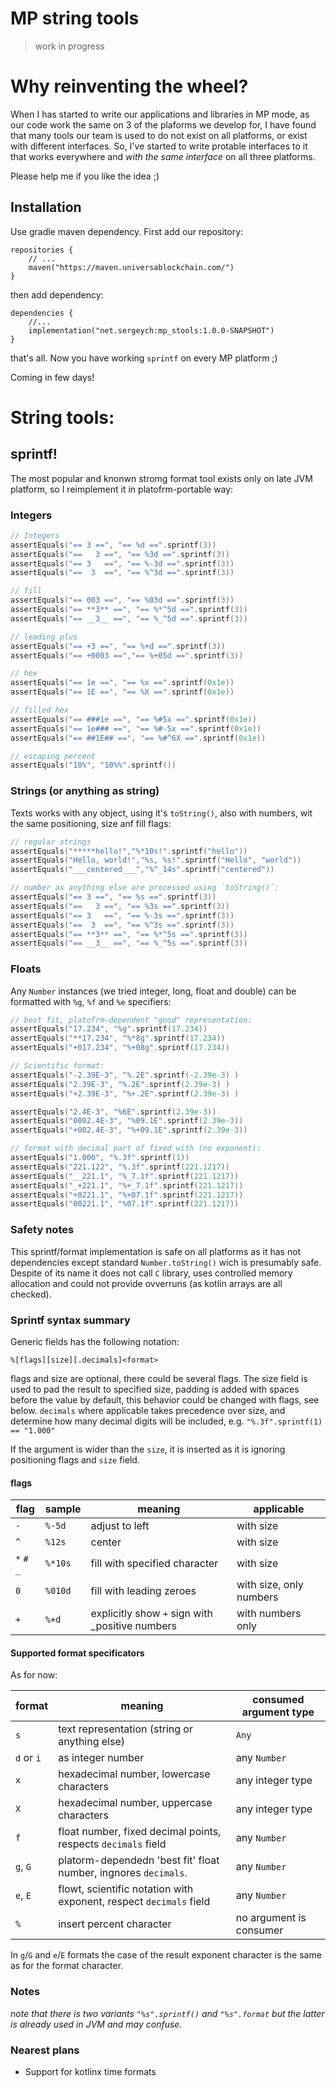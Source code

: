 # MP string tools

> work in progress

# Why reinventing the wheel?

When I has started to write our applications and libraries in MP mode, as our code work the same on 3 of the plaforms we develop for, I have found that many tools our team is used to do not exist on all platforms, or exist with different interfaces. So, I've started to write protable interfaces to it that works everywhere and _with the same interface_ on all three platforms.

Please help me if you like the idea ;)

## Installation

Use gradle maven dependency. First add our repository:

~~~
repositories {
    // ...
    maven("https://maven.universablockchain.com/")
}
~~~

then add dependency:

~~~
dependencies {
    //...  
    implementation("net.sergeych:mp_stools:1.0.0-SNAPSHOT")
}
~~~
that's all. Now you have working `sprintf` on every MP platform ;)


Coming in few days!

# String tools:

## sprintf!

The most popular and knonwn stromg format tool exists only on late JVM platform, so I reimplement it in platofrm-portable way:

### Integers

~~~kotlin
// Integers
assertEquals("== 3 ==", "== %d ==".sprintf(3))
assertEquals("==   3 ==", "== %3d ==".sprintf(3))
assertEquals("== 3   ==", "== %-3d ==".sprintf(3))
assertEquals("==  3  ==", "== %^3d ==".sprintf(3))

// fill
assertEquals("== 003 ==", "== %03d ==".sprintf(3))
assertEquals("== **3** ==", "== %*^5d ==".sprintf(3))
assertEquals("== __3__ ==", "== %_^5d ==".sprintf(3))

// leading plus
assertEquals("== +3 ==", "== %+d ==".sprintf(3))
assertEquals("== +0003 ==","== %+05d ==".sprintf(3))

// hex
assertEquals("== 1e ==", "== %x ==".sprintf(0x1e))
assertEquals("== 1E ==", "== %X ==".sprintf(0x1e))

// filled hex
assertEquals("== ###1e ==", "== %#5x ==".sprintf(0x1e))
assertEquals("== 1e### ==", "== %#-5x ==".sprintf(0x1e))
assertEquals("== ##1E## ==", "== %#^6X ==".sprintf(0x1e))

// escaping percent
assertEquals("10%", "10%%".sprintf())
~~~

### Strings (or anything as string)

Texts works with any object, using it's `toString()`, also with numbers, wit the same positioning, size anf fill flags:

~~~kotlin
// regular strings
assertEquals("*****hello!","%*10s!".sprintf("hello"))
assertEquals("Hello, world!","%s, %s!".sprintf("Hello", "world"))
assertEquals("___centered___","%^_14s".sprintf("centered"))

// number as anything else are processed using `toString()`:
assertEquals("== 3 ==", "== %s ==".sprintf(3))
assertEquals("==   3 ==", "== %3s ==".sprintf(3))
assertEquals("== 3   ==", "== %-3s ==".sprintf(3))
assertEquals("==  3  ==", "== %^3s ==".sprintf(3))
assertEquals("== **3** ==", "== %*^5s ==".sprintf(3))
assertEquals("== __3__ ==", "== %_^5s ==".sprintf(3))
~~~

### Floats

Any `Number` instances (we tried integer, long, float and double) can be formatted with `%g`, `%f` and `%e` specifiers:
~~~kotlin
// best fit, platofrm-dependent "good" representation:
assertEquals("17.234", "%g".sprintf(17.234))
assertEquals("**17.234", "%*8g".sprintf(17.234))
assertEquals("+017.234", "%+08g".sprintf(17.234))

// Scientific format:
assertEquals("-2.39E-3", "%.2E".sprintf(-2.39e-3) )
assertEquals("2.39E-3", "%.2E".sprintf(2.39e-3) )
assertEquals("+2.39E-3", "%+.2E".sprintf(2.39e-3) )

assertEquals("2.4E-3", "%6E".sprintf(2.39e-3))
assertEquals("0002.4E-3", "%09.1E".sprintf(2.39e-3))
assertEquals("+002.4E-3", "%+09.1E".sprintf(2.39e-3))

// format with decimal part of fixed with (no exponent):
assertEquals("1.000", "%.3f".sprintf(1))
assertEquals("221.122", "%.3f".sprintf(221.1217))
assertEquals("__221.1", "%_7.1f".sprintf(221.1217))
assertEquals("_+221.1", "%+_7.1f".sprintf(221.1217))
assertEquals("+0221.1", "%+07.1f".sprintf(221.1217))
assertEquals("00221.1", "%07.1f".sprintf(221.1217))
~~~

### Safety notes

This sprintf/format implementation is safe on all platforms as it has not dependencies except standard `Number.toString()` wich is presumably safe. Despite of its name it does not call `C` library, uses controlled memory allocation and could not provide ovverruns (as kotlin arrays are all checked).

### Sprintf syntax summary

Generic fields has the following notation:

    %[flags][size][.decimals]<format>

flags and size are optional, there could be several flags. The size field is used to pad the result to specified size, padding is added with spaces before the value by default, this behavior could be changed with flags, see below. `decimals` where applicable takes precedence over size, and determine how many decimal digits will be included, e.g. `"%.3f".sprintf(1) == "1.000"`

If the argument is wider than the `size`, it is inserted as it is ignoring positioning flags and `size` field.  

#### flags

| flag        | sample  | meaning                                         | applicable              |
|-------------|---------|-------------------------------------------------|-------------------------|
| `-`         | `%-5d`  | adjust to left                                  | with size               |
| `^`         | `%12s`  | center                                          | with size               |
| `*` `#` `_` | `%*10s` | fill with specified character                   | with size               |
| `0`         | `%010d` | fill with leading zeroes                        | with size, only numbers |
| `+`         | `%+d`   | explicitly show `+` sign with _positive numbers | with numbers only       |

#### Supported format specificators

As for now:

| format     | meaning                                                             | consumed argument type  |
|------------|---------------------------------------------------------------------|-------------------------|
| `s`        | text representation (string or anything else)                       | `Any`                   |
| `d` or `i` | as integer number                                                   | any `Number`            |
| `x`        | hexadecimal number, lowercase characters                            | any integer type        |
| `X`        | hexadecimal number, uppercase characters                            | any integer type        |
| `f`        | float number, fixed decimal points, respects `decimals` field       | any `Number`            |
| `g`, `G`   | platorm-dependedn 'best fit' float number, ingnores `decimals`.     | any `Number`            |
| `e`, `E`    | flowt, scientific notation with exponent, respect `decimals` field  | any `Number`            |         
| `%`        | insert percent character                                            | no argument is consumer |

In `g`/`G` and `e`/`E` formats the case of the result exponent character is the same as for the format character. 

### Notes

_note that there is two variants `"%s".sprintf()` and `"%s".format` but the latter is already used in JVM and may confuse._

### Nearest plans

- Support for kotlinx time formats